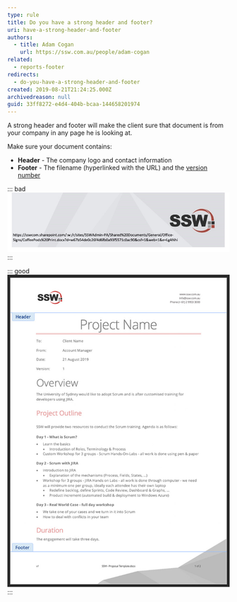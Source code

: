 ```yaml
---
type: rule
title: Do you have a strong header and footer?
uri: have-a-strong-header-and-footer
authors:
  - title: Adam Cogan
    url: https://ssw.com.au/people/adam-cogan
related:
  - reports-footer
redirects:
  - do-you-have-a-strong-header-and-footer
created: 2019-08-21T21:24:25.000Z
archivedreason: null
guid: 33ff8272-e4d4-404b-bcaa-144658201974
---
```


A strong header and footer will make the client sure that document is from your company in any page he is looking at.

<!--endintro-->

Make sure your document contains:

* **Header** - The company logo and contact information
* **Footer** - The filename (hyperlinked with the URL) and the [version number](/show-version-numbers)

::: bad
![Bad example - The link is too long and messy](bad-footer.jpg)
:::

::: good
![Good example - The header and footer are consistent, using the branding colours and all the useful information](proposal-header-and-footer.jpg)
:::
